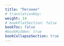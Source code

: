 ```yaml
---
title: "Питание"
# translationKey: 
weight: 14
# bookFlatSection: false
bookToc: false
#bookHidden: true
bookCollapseSection: true
---
```

